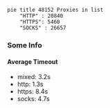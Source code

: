 
```mermaid
pie title 48152 Proxies in list
    "HTTP" : 20840
    "HTTPS": 5460
    "SOCKS" : 26657
```

### Some Info
#### Average Timeout

- mixed: 3.2s
- http: 1.3s
- https: 8.4s
- socks: 4.7s
